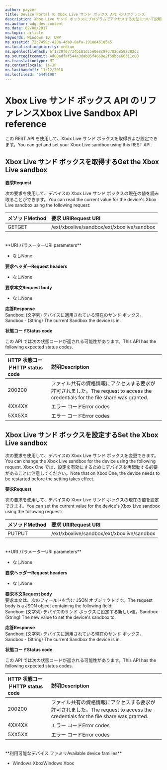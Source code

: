 ```yaml
---
author: payzer
title: Device Portal の Xbox Live サンド ボックス API のリファレンス
description: Xbox Live サンド ボックスにプログラムでアクセスする方法について説明します。
ms.author: wdg-dev-content
ms.date: 02/08/2017
ms.topic: article
keywords: Windows 10, UWP
ms.assetid: 72c7459c-420a-4da9-8afa-191a846185a5
ms.localizationpriority: medium
ms.openlocfilehash: 6f1729f07734b181dc5e0e8c97d702d8592302c2
ms.sourcegitcommit: 4d88adfaf544a3dab05f4660e2f59bbe60311c00
ms.translationtype: MT
ms.contentlocale: ja-JP
ms.lasthandoff: 11/12/2018
ms.locfileid: "6449190"
---
```

# <a name="xbox-live-sandbox-api-reference"></a><span data-ttu-id="e8494-104">Xbox Live サンド ボックス API のリファレンス</span><span class="sxs-lookup"><span data-stu-id="e8494-104">Xbox Live Sandbox API reference</span></span>   
<span data-ttu-id="e8494-105">この REST API を使用して、Xbox Live サンド ボックスを取得および設定できます。</span><span class="sxs-lookup"><span data-stu-id="e8494-105">You can get and set your Xbox Live sandbox using this REST API.</span></span>

## <a name="get-the-xbox-live-sandbox"></a><span data-ttu-id="e8494-106">Xbox Live サンド ボックスを取得する</span><span class="sxs-lookup"><span data-stu-id="e8494-106">Get the Xbox Live sandbox</span></span>

**<span data-ttu-id="e8494-107">要求</span><span class="sxs-lookup"><span data-stu-id="e8494-107">Request</span></span>**

<span data-ttu-id="e8494-108">次の要求を使用して、デバイスの Xbox Live サンド ボックスの現在の値を読み取ることができます。</span><span class="sxs-lookup"><span data-stu-id="e8494-108">You can read the current value for the device's Xbox Live sandbox using the following request:</span></span>

<span data-ttu-id="e8494-109">メソッド</span><span class="sxs-lookup"><span data-stu-id="e8494-109">Method</span></span>      | <span data-ttu-id="e8494-110">要求 URI</span><span class="sxs-lookup"><span data-stu-id="e8494-110">Request URI</span></span>
:------     | :-----
<span data-ttu-id="e8494-111">GET</span><span class="sxs-lookup"><span data-stu-id="e8494-111">GET</span></span> | <span data-ttu-id="e8494-112">/ext/xboxlive/sandbox</span><span class="sxs-lookup"><span data-stu-id="e8494-112">/ext/xboxlive/sandbox</span></span>
<br />
**<span data-ttu-id="e8494-113">URI パラメーター</span><span class="sxs-lookup"><span data-stu-id="e8494-113">URI parameters</span></span>**

- <span data-ttu-id="e8494-114">なし</span><span class="sxs-lookup"><span data-stu-id="e8494-114">None</span></span>

**<span data-ttu-id="e8494-115">要求ヘッダー</span><span class="sxs-lookup"><span data-stu-id="e8494-115">Request headers</span></span>**

- <span data-ttu-id="e8494-116">なし</span><span class="sxs-lookup"><span data-stu-id="e8494-116">None</span></span>

**<span data-ttu-id="e8494-117">要求本文</span><span class="sxs-lookup"><span data-stu-id="e8494-117">Request body</span></span>**

- <span data-ttu-id="e8494-118">なし</span><span class="sxs-lookup"><span data-stu-id="e8494-118">None</span></span>

**<span data-ttu-id="e8494-119">応答</span><span class="sxs-lookup"><span data-stu-id="e8494-119">Response</span></span>**   
<span data-ttu-id="e8494-120">Sandbox: (文字列) デバイスに適用されている現在のサンド ボックス。</span><span class="sxs-lookup"><span data-stu-id="e8494-120">Sandbox - (String) The current Sandbox the device is in.</span></span>   

**<span data-ttu-id="e8494-121">状態コード</span><span class="sxs-lookup"><span data-stu-id="e8494-121">Status code</span></span>**

<span data-ttu-id="e8494-122">この API では次の状態コードが返される可能性があります。</span><span class="sxs-lookup"><span data-stu-id="e8494-122">This API has the following expected status codes.</span></span>

<span data-ttu-id="e8494-123">HTTP 状態コード</span><span class="sxs-lookup"><span data-stu-id="e8494-123">HTTP status code</span></span>      | <span data-ttu-id="e8494-124">説明</span><span class="sxs-lookup"><span data-stu-id="e8494-124">Description</span></span>
:------     | :-----
<span data-ttu-id="e8494-125">200</span><span class="sxs-lookup"><span data-stu-id="e8494-125">200</span></span> | <span data-ttu-id="e8494-126">ファイル共有の資格情報にアクセスする要求が許可されました。</span><span class="sxs-lookup"><span data-stu-id="e8494-126">The request to access the credentials for the file share was granted.</span></span>
<span data-ttu-id="e8494-127">4XX</span><span class="sxs-lookup"><span data-stu-id="e8494-127">4XX</span></span> | <span data-ttu-id="e8494-128">エラー コード</span><span class="sxs-lookup"><span data-stu-id="e8494-128">Error codes</span></span>
<span data-ttu-id="e8494-129">5XX</span><span class="sxs-lookup"><span data-stu-id="e8494-129">5XX</span></span> | <span data-ttu-id="e8494-130">エラー コード</span><span class="sxs-lookup"><span data-stu-id="e8494-130">Error codes</span></span>

## <a name="set-the-xbox-live-sandbox"></a><span data-ttu-id="e8494-131">Xbox Live サンド ボックスを設定する</span><span class="sxs-lookup"><span data-stu-id="e8494-131">Set the Xbox Live sandbox</span></span>
<span data-ttu-id="e8494-132">次の要求を使用して、デバイスの Xbox Live サンド ボックスを変更できます。</span><span class="sxs-lookup"><span data-stu-id="e8494-132">You can change the Xbox Live sandbox for the device using the following request.</span></span> <span data-ttu-id="e8494-133">Xbox One では、設定を有効にするためにデバイスを再起動する必要があることに注意してください。</span><span class="sxs-lookup"><span data-stu-id="e8494-133">Note that on Xbox One, the device needs to be restarted before the setting takes effect.</span></span>

**<span data-ttu-id="e8494-134">要求</span><span class="sxs-lookup"><span data-stu-id="e8494-134">Request</span></span>**

<span data-ttu-id="e8494-135">次の要求を使用して、デバイスの Xbox Live サンド ボックスの現在の値を設定できます。</span><span class="sxs-lookup"><span data-stu-id="e8494-135">You can set the current value for the device's Xbox Live sandbox using the following request:</span></span>

<span data-ttu-id="e8494-136">メソッド</span><span class="sxs-lookup"><span data-stu-id="e8494-136">Method</span></span>      | <span data-ttu-id="e8494-137">要求 URI</span><span class="sxs-lookup"><span data-stu-id="e8494-137">Request URI</span></span>
:------     | :-----
<span data-ttu-id="e8494-138">PUT</span><span class="sxs-lookup"><span data-stu-id="e8494-138">PUT</span></span> | <span data-ttu-id="e8494-139">/ext/xboxlive/sandbox</span><span class="sxs-lookup"><span data-stu-id="e8494-139">/ext/xboxlive/sandbox</span></span>
<br />
**<span data-ttu-id="e8494-140">URI パラメーター</span><span class="sxs-lookup"><span data-stu-id="e8494-140">URI parameters</span></span>**

- <span data-ttu-id="e8494-141">なし</span><span class="sxs-lookup"><span data-stu-id="e8494-141">None</span></span>

**<span data-ttu-id="e8494-142">要求ヘッダー</span><span class="sxs-lookup"><span data-stu-id="e8494-142">Request headers</span></span>**

- <span data-ttu-id="e8494-143">なし</span><span class="sxs-lookup"><span data-stu-id="e8494-143">None</span></span>

**<span data-ttu-id="e8494-144">要求本文</span><span class="sxs-lookup"><span data-stu-id="e8494-144">Request body</span></span>**   
<span data-ttu-id="e8494-145">要求本文は、次のフィールドを含む JSON オブジェクトです。</span><span class="sxs-lookup"><span data-stu-id="e8494-145">The request body is a JSON object containing the following field:</span></span>   
<span data-ttu-id="e8494-146">Sandbox: (文字列) デバイスのサンド ボックスに設定する新しい値。</span><span class="sxs-lookup"><span data-stu-id="e8494-146">Sandbox - (String) The new value to set the device's sandbox to.</span></span>

**<span data-ttu-id="e8494-147">応答</span><span class="sxs-lookup"><span data-stu-id="e8494-147">Response</span></span>**   
<span data-ttu-id="e8494-148">Sandbox: (文字列) デバイスに適用されている現在のサンド ボックス。</span><span class="sxs-lookup"><span data-stu-id="e8494-148">Sandbox - (String) The current Sandbox the device is in.</span></span>   

**<span data-ttu-id="e8494-149">状態コード</span><span class="sxs-lookup"><span data-stu-id="e8494-149">Status code</span></span>**

<span data-ttu-id="e8494-150">この API では次の状態コードが返される可能性があります。</span><span class="sxs-lookup"><span data-stu-id="e8494-150">This API has the following expected status codes.</span></span>

<span data-ttu-id="e8494-151">HTTP 状態コード</span><span class="sxs-lookup"><span data-stu-id="e8494-151">HTTP status code</span></span>      | <span data-ttu-id="e8494-152">説明</span><span class="sxs-lookup"><span data-stu-id="e8494-152">Description</span></span>
:------     | :-----
<span data-ttu-id="e8494-153">200</span><span class="sxs-lookup"><span data-stu-id="e8494-153">200</span></span> | <span data-ttu-id="e8494-154">ファイル共有の資格情報にアクセスする要求が許可されました。</span><span class="sxs-lookup"><span data-stu-id="e8494-154">The request to access the credentials for the file share was granted.</span></span>
<span data-ttu-id="e8494-155">4XX</span><span class="sxs-lookup"><span data-stu-id="e8494-155">4XX</span></span> | <span data-ttu-id="e8494-156">エラー コード</span><span class="sxs-lookup"><span data-stu-id="e8494-156">Error codes</span></span>
<span data-ttu-id="e8494-157">5XX</span><span class="sxs-lookup"><span data-stu-id="e8494-157">5XX</span></span> | <span data-ttu-id="e8494-158">エラー コード</span><span class="sxs-lookup"><span data-stu-id="e8494-158">Error codes</span></span>

<br />
**<span data-ttu-id="e8494-159">利用可能なデバイス ファミリ</span><span class="sxs-lookup"><span data-stu-id="e8494-159">Available device families</span></span>**

* <span data-ttu-id="e8494-160">Windows Xbox</span><span class="sxs-lookup"><span data-stu-id="e8494-160">Windows Xbox</span></span>


